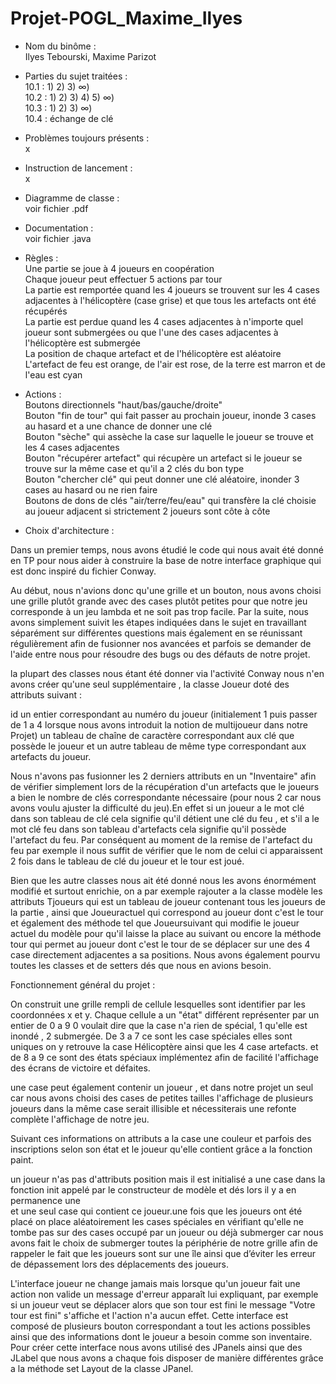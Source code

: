 # Projet-POGL_Maxime_Ilyes

* Nom du binôme : <br/>
Ilyes Tebourski, Maxime Parizot

* Parties du sujet traitées : <br/>
10.1 : 1) 2) 3) ∞) <br/>
10.2 : 1) 2) 3) 4) 5) ∞) <br/>
10.3 : 1) 2) 3) ∞) <br/>
10.4 : échange de clé

* Problèmes toujours présents : <br/>
x <br/>

* Instruction de lancement : <br/>
x <br/>

* Diagramme de classe : <br/>
voir fichier .pdf

* Documentation : <br/>
voir fichier .java

* Règles : <br/>
Une partie se joue à 4 joueurs en coopération <br/>
Chaque joueur peut effectuer 5 actions par tour <br/>
La partie est remportée quand les 4 joueurs se trouvent sur les 4 cases adjacentes à l'hélicoptère (case grise) et que tous les artefacts ont été récupérés <br/>
La partie est perdue quand les 4 cases adjacentes à n'importe quel joueur sont submergées ou que l'une des cases adjacentes à l'hélicoptère est submergée <br/>
La position de chaque artefact et de l'hélicoptère est aléatoire <br/>
L'artefact de feu est orange, de l'air est rose, de la terre est marron et de l'eau est cyan

* Actions : <br/>
Boutons directionnels "haut/bas/gauche/droite" <br/>
Bouton "fin de tour" qui fait passer au prochain joueur, inonde 3 cases au hasard et a une chance de donner une clé <br/>
Bouton "sèche" qui assèche la case sur laquelle le joueur se trouve et les 4 cases adjacentes <br/>
Bouton "récupérer artefact" qui récupère un artefact si le joueur se trouve sur la même case et qu'il a 2 clés du bon type <br/>
Bouton "chercher clé" qui peut donner une clé aléatoire, inonder 3 cases au hasard ou ne rien faire <br/>
Boutons de dons de clés "air/terre/feu/eau" qui transfère la clé choisie au joueur adjacent si strictement 2 joueurs sont côte à côte <br/>

* Choix d'architecture : <br/>

Dans un premier temps, nous avons étudié le code qui nous avait été donné en TP pour nous aider à construire la base de notre interface graphique qui est donc inspiré du fichier Conway. <br/>

Au début, nous n'avions donc qu'une grille et un bouton, nous avons choisi une grille plutôt grande avec des cases plutôt petites pour que notre jeu corresponde 
à un jeu lambda et ne soit pas trop facile. Par la suite, nous avons simplement suivit les étapes indiquées dans le sujet en travaillant séparément sur différentes questions mais également en se réunissant régulièrement afin de fusionner nos avancées et parfois se demander de l'aide entre nous pour résoudre des bugs ou des défauts de notre projet. <br/>

la plupart des classes nous étant été donner via l'activité Conway nous n'en avons créer qu'une seul supplémentaire , la classe Joueur doté des attributs suivant : 

id un entier correspondant au numéro du joueur (initialement 1 puis passer de 1 a 4 lorsque nous avons introduit la notion de multijoueur dans notre Projet)
un tableau de chaîne de caractère correspondant aux clé que possède le joueur 
et un autre tableau de même type correspondant aux artefacts du joueur. 

Nous n'avons pas fusionner les 2 derniers attributs en un "Inventaire" afin de vérifier simplement lors de la récupération d'un artefacts que le joueurs 
a bien le nombre de clés correspondante nécessaire (pour nous 2 car nous avons voulu ajuster la difficulté du jeu).En effet si un joueur a le mot clé dans 
son tableau de clé cela signifie qu'il détient une clé du feu , et s'il a le mot clé feu dans son tableau d'artefacts cela signifie qu'il possède l'artefact du feu. Par 
conséquent au moment de la remise de l'artefact du feu par exemple il nous suffit de vérifier que le nom de celui ci apparaissent 2 fois dans le tableau de clé du joueur 
et le tour est joué. 

Bien que les autre classes nous ait été donné nous les avons énormément modifié et surtout enrichie, on a par exemple rajouter a la classe modèle les attributs 
Tjoueurs qui est un tableau de joueur contenant tous les joueurs de la partie , ainsi que Joueuractuel qui correspond au joueur dont c'est le tour et également des méthode
tel que Joueursuivant qui modifie le joueur actuel du modèle pour qu'il laisse la place au suivant ou encore la méthode tour qui permet au joueur dont c'est le tour de se 
déplacer sur une des 4 case directement adjacentes a sa positions.
Nous avons également pourvu toutes les classes et de setters dés que nous en avions besoin. 


Fonctionnement général du projet : 

On construit une grille rempli de cellule lesquelles sont identifier par les coordonnées x et y. 
Chaque cellule a un "état" différent représenter par un entier de 0 a 9 
0 voulait dire que la case n'a rien de spécial, 1 qu'elle est inondé , 2 submergée. 
De 3 a 7 ce sont les case spéciales elles sont uniques on y retrouve la case Hélicoptère ainsi que les 4 case artefacts. 
et de 8 a 9 ce sont des états spéciaux implémentez afin de facilité l'affichage des écrans de victoire et défaites. 

une case peut également contenir un joueur , et dans notre projet un seul car nous avons choisi des cases de petites tailles l'affichage de plusieurs joueurs dans la même 
case serait illisible et nécessiterais une refonte complète l'affichage de notre jeu.

Suivant ces informations on attributs a la case une couleur et parfois des inscriptions selon son état et le joueur qu'elle contient grâce a la fonction paint. 

un joueur n'as pas d'attributs position mais il est initialisé a une case dans la fonction init appelé par le constructeur de modèle et dés lors il y a en permanence une  
et une seul case qui contient ce joueur.une fois que les joueurs ont été placé on place aléatoirement les cases spéciales en vérifiant qu'elle  ne tombe pas sur 
des cases occupé par un joueur ou déjà submerger car nous avons fait le choix de submerger toutes la périphérie de notre grille afin de rappeler le fait que les 
joueurs sont sur une île ainsi que d’éviter les erreur de dépassement lors des déplacements des joueurs. 

L'interface joueur ne change jamais mais lorsque qu'un joueur fait une action non valide un message d'erreur apparaît lui expliquant, par exemple si un joueur veut 
se déplacer alors que son tour est fini le message "Votre tour est fini" s'affiche et l'action n'a aucun effet.
Cette interface est composé de plusieurs bouton correspondant a tout les actions possibles ainsi que des informations dont le joueur a besoin comme son inventaire. 
Pour créer cette interface nous avons utilisé des JPanels ainsi que des JLabel que nous avons a chaque fois disposer de manière différentes grâce a la méthode 
set Layout de la classe JPanel. 
